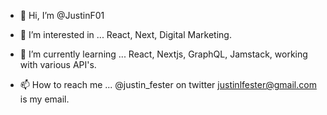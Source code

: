 - 👋 Hi, I’m @JustinF01

- 👀 I’m interested in ... 
React, Next, Digital Marketing.

- 🌱 I’m currently learning ...
React, Nextjs, GraphQL, Jamstack, working with various API's.

- 📫 How to reach me ...
@justin_fester on twitter
justinlfester@gmail.com is my email.

<!---
JustinF01/JustinF01 is a ✨ special ✨ repository because its `README.md` (this file) appears on your GitHub profile.
You can click the Preview link to take a look at your changes.
--->
